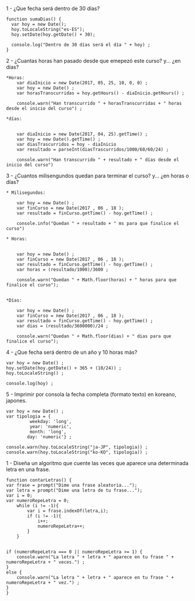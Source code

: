 1 - ¿Que fecha será dentro de 30 días?

    function sumaDias() {
      var hoy = new Date();
      hoy.toLocaleString("es-ES");
      hoy.setDate(hoy.getDate() + 30);

      console.log("Dentro de 30 días será el día " + hoy) ;
    }

2 - ¿Cuantas horas han pasado desde que emepezó este curso? y... ¿en días?
	
	*Horas: 
		var diaInicio = new Date(2017, 05, 25, 10, 0, 0) ;
		var hoy = new Date() ;	
		var horasTranscurridas = hoy.getHours() - diaInicio.getHours() ;

		console.warn("Han transcurrido " + horasTranscurridas + " horas desde el inicio del curso") ;
	
	*días: 
		

		var diaInicio = new Date(2017, 04, 25).getTime() ;
		var hoy = new Date().getTime() ;
		var diasTrascurridos = hoy - diaInicio
		var resultado = parseInt(diasTrascurridos/1000/60/60/24) ;

		console.warn("Han transcurrido " + resultado + " días desde el inicio del curso")



3 - ¿Cuantos milisengundos quedan para terminar el curso? y... ¿en horas o días?

	* Milisegundos:
		
		var hoy = new Date() ;
		var finCurso = new Date(2017 , 06 , 18 );
		var resultado = finCurso.getTime() - hoy.getTime() ;

		console.info("Quedan " + resultado + " ms para que finalice el curso")

	* Horas:
	

		var hoy = new Date() ;
		var finCurso = new Date(2017 , 06 , 18 );
		var resultado = finCurso.getTime() - hoy.getTime() ;
		var horas = (resultado/1000)/3600 ;

		console.warn("Quedan " + Math.floor(horas) + " horas para que finalice el curso");

	
	*Días: 

		var hoy = new Date() ;
		var finCurso = new Date(2017 , 06 , 18 );
		var resultado = finCurso.getTime() - hoy.getTime() ;
		var dias = (resultado/3600000)/24 ;

		console.warn("Quedan " + Math.floor(dias) + " dias para que finalice el curso");


4 - ¿Que fecha será dentro de un año y 10 horas más?

	var hoy = new Date() ; 
	hoy.setDate(hoy.getDate() + 365 + (10/24)) ;
	hoy.toLocaleString() ;

	console.log(hoy) ;

5 - Imprimir por consola la fecha completa (formato texto) en koreano, japones.

    var hoy = new Date() ;
    var tipologia = { 
   			 weekday: 'long',
   			 year: 'numeric', 
   			 month: 'long', 
    		day: 'numeric'} ;   

    console.warn(hoy.toLocaleString("ja-JP", tipologia)) ;
    console.warn(hoy.toLocaleString("ko-KO", tipologia)) ;  




1 - Diseña un algoritmo que cuente las veces que aparece una determinada letra en una frase.

	function contarLetras() {
	var frase = prompt("Dime una frase aleatoria...");
	var letra = prompt("Dime una letra de tu frase...");
	var i = 0;
	var numeroRepeLetra = 0;
		while (i != -1){
			var i = frase.indexOf(letra,i);
			if (i != -1){
				i++;
				numeroRepeLetra++;
			}
		}


	if (numeroRepeLetra === 0 || numeroRepeLetra >= 1) {
	    console.warn("La letra " + letra + " aparece en tu frase " + numeroRepeLetra + " veces.") ;
	} 
	else {
	    console.warn("La letra " + letra + " aparece en tu frase " + numeroRepeLetra + " vez.") ;
	}
	}


